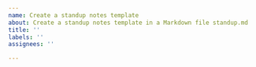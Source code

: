 ```yaml
---
name: Create a standup notes template
about: Create a standup notes template in a Markdown file standup.md
title: ''
labels: ''
assignees: ''

---
```




